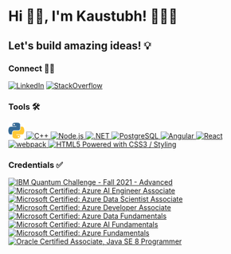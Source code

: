 <!--
**LordKa0S/LordKa0S** is a ✨ _special_ ✨ repository because its `README.md` (this file) appears on your GitHub profile.

Here are some ideas to get you started:

- 🔭 I’m currently working on ...
- 🌱 I’m currently learning ...
- 👯 I’m looking to collaborate on ...
- 🤔 I’m looking for help with ...
- 💬 Ask me about ...
- 📫 How to reach me: ...
- 😄 Pronouns: ...
- ⚡ Fun fact: ...
-->

# Hi 👋🏽, I'm Kaustubh! 👨🏾‍💻
## Let's build amazing ideas! 💡
### Connect 🤝🏽
<a href="https://www.linkedin.com/in/kaustubhbadrike/" target="_blank"><img src="https://content.linkedin.com/content/dam/me/business/en-us/amp/brand-site/v2/bg/LI-Bug.svg.original.svg" height="32" alt="LinkedIn"  title="LinkedIn" /></a>
<a href="https://stackoverflow.com/users/8944414/kaustubh-badrike" target="_blank"><img src="https://raw.githubusercontent.com/StackExchange/Stacks-Icons/production/src/Icon/LogoGlyph.svg" height="32" alt="StackOverflow" title="StackOverflow" /></a>
### Tools 🛠
<a href="https://www.python.org/" target="_blank">
  <img src="https://raw.githubusercontent.com/python/cpython/main/PC/icons/logo.svg" height="32" alt="Python" title="Python" />
</a>
<a href="https://isocpp.org/" target="_blank">
  <img src="https://raw.githubusercontent.com/isocpp/logos/master/cpp_logo.svg" height="32" alt="C++" title="C++" />
</a>
<a href="https://nodejs.org/" target="_blank">
  <img src="https://nodejs.org/static/images/logo-hexagon.svg" height="32" alt="Node.js" title="Node.js" />
</a>
<a href="https://dotnet.microsoft.com/" target="_blank">
  <img src="https://raw.githubusercontent.com/dotnet/brand/main/logo/dotnet-logo.svg" height="32" alt=".NET" title=".NET" />
</a>
<a href="https://www.postgresql.org/" target="_blank">
  <img src="https://wiki.postgresql.org/images/a/a4/PostgreSQL_logo.3colors.svg" height="32" alt="PostgreSQL" title="PostgreSQL" />
</a>
<a href="https://angular.io/" target="_blank">
  <img src="https://angular.io/assets/images/logos/angular/angular.svg" height="32" alt="Angular" title="Angular" />
</a>
<a href="https://reactjs.org/" target="_blank">
  <img src="https://raw.githubusercontent.com/reactjs/reactjs.org/main/src/icons/logo.svg" height="32" alt="React" title="React" />
</a>
<a href="https://webpack.js.org/" target="_blank">
  <img src="https://raw.githubusercontent.com/webpack/media/master/logo/icon.svg" height="32" alt="webpack" title="webpack" />
</a>
<a href="http://www.w3.org/html/logo/">
  <img src="https://www.w3.org/html/logo/badge/html5-badge-h-css3.png" height="32" alt="HTML5 Powered with CSS3 / Styling" title="HTML5 Powered with CSS3 / Styling">
</a>

### Credentials ✅
<!--START_SECTION:badges-->

[![IBM Quantum Challenge - Fall 2021 - Advanced](https://images.credly.com/size/110x110/images/5ac2919b-daee-47f4-a77e-015dc660a4f8/IBM_Quantum_Challenge_Fall_2021_Achievement_-_Advanced.png)](http://www.credly.com/badges/c1e34c92-6967-4579-8938-bf2d97894fef "IBM Quantum Challenge - Fall 2021 - Advanced")
[![Microsoft Certified: Azure AI Engineer Associate](https://images.credly.com/size/110x110/images/1fab226c-0e60-4b45-9853-1905a4b6853a/azure-ai-engineer-600x600.png)](http://www.credly.com/badges/2325f459-af1d-4cd7-81d9-d4176f5ab265 "Microsoft Certified: Azure AI Engineer Associate")
[![Microsoft Certified: Azure Data Scientist Associate](https://images.credly.com/size/110x110/images/5c8fca38-b0d2-49e5-9ad2-f3f8e79b327f/azure-data-scientist-associate-600x600.png)](http://www.credly.com/badges/04448282-526f-40a1-9902-b4e5bd6a28a3 "Microsoft Certified: Azure Data Scientist Associate")
[![Microsoft Certified: Azure Developer Associate](https://images.credly.com/size/110x110/images/63316b60-f62d-4e51-aacc-c23cb850089c/azure-developer-associate-600x600.png)](http://www.credly.com/badges/e6a1d6b1-9774-4174-b281-b7682322a426 "Microsoft Certified: Azure Developer Associate")
[![Microsoft Certified: Azure Data Fundamentals](https://images.credly.com/size/110x110/images/70eb1e3f-d4de-4377-a062-b20fb29594ea/azure-data-fundamentals-600x600.png)](http://www.credly.com/badges/fe1a56f4-572e-47e1-9fe9-56f8f688a2ab "Microsoft Certified: Azure Data Fundamentals")
[![Microsoft Certified: Azure AI Fundamentals](https://images.credly.com/size/110x110/images/4136ced8-75d5-4afb-8677-40b6236e2672/azure-ai-fundamentals-600x600.png)](http://www.credly.com/badges/01aaa1a5-b3d4-4b2f-81e5-21e32c4c8c82 "Microsoft Certified: Azure AI Fundamentals")
[![Microsoft Certified: Azure Fundamentals](https://images.credly.com/size/110x110/images/6a254dad-77e5-4e71-8049-94e5c7a15981/azure-fundamentals-600x600.png)](http://www.credly.com/badges/0a89c1fe-a1b4-4829-ab8d-d81e9b18e684 "Microsoft Certified: Azure Fundamentals")
[![Oracle Certified Associate, Java SE 8 Programmer](https://images.credly.com/size/110x110/images/a9848abf-f8bd-474d-a9b4-6086da11a916/Oracle_Associates_Badge__1_.png)](http://www.credly.com/badges/d159eb3c-25f9-4b30-aa1f-3a370d4ce4ea "Oracle Certified Associate, Java SE 8 Programmer")
<!--END_SECTION:badges-->
